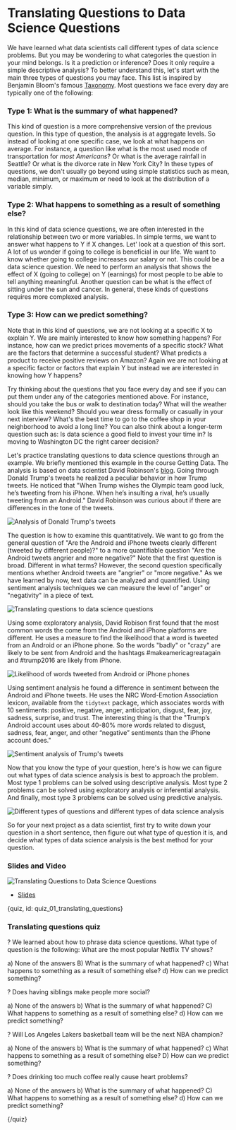 # Translating Questions to Data Science Questions

We have learned what data scientists call different types of data science problems. But you may be wondering to what categories the question in your mind belongs. Is it a prediction or inference? Does it only require a simple descriptive analysis? To better understand this, let's start with the main three types of questions you may face. This list is inspired by Benjamin Bloom's famous [Taxonomy](https://en.wikipedia.org/wiki/Bloom%27s_taxonomy). Most questions we face every day are typically one of the following:


### Type 1: What is the summary of what happened?

This kind of question is a more comprehensive version of the previous question. In this type of question, the analysis is at aggregate levels. So instead of looking at one specific case, we look at what happens on average. For instance, a question like what is the most used mode of transportation for *most Americans*? Or what is the average rainfall in Seattle? Or what is the divorce rate in New York City? In these types of questions, we don't usually go beyond using simple statistics such as mean, median, minimum, or maximum or need to look at the distribution of a variable simply.


### Type 2: What happens to something as a result of something else?

In this kind of data science questions, we are often interested in the relationship between two or more variables. In simple terms, we want to answer what happens to Y if X changes. Let' look at a question of this sort. A lot of us wonder if going to college is beneficial in our life. We want to know whether going to college increases our salary or not. This could be a data science question. We need to perform an analysis that shows the effect of X (going to college) on Y (earnings) for most people to be able to tell anything meaningful. Another question can be what is the effect of sitting under the sun and cancer. In general, these kinds of questions requires more complexed analysis.

### Type 3: How can we predict something?

Note that in this kind of questions, we are not looking at a specific X to explain Y. We are mainly interested to know how something happens? For instance, how can we predict prices movements of a specific stock? What are the factors that determine a successful student? What predicts a product to receive positive reviews on Amazon? Again we are not looking at a specific factor or factors that explain Y but instead we are interested in knowing how Y happens?

Try thinking about the questions that you face every day and see if you can put them under any of the categories mentioned above. For instance, should you take the bus or walk to destination today? What will the weather look like this weekend? Should you wear dress formally or casually in your next interview? What's the best time to go to the coffee shop in your neighborhood to avoid a long line? You can also think about a longer-term question such as: Is data science a good field to invest your time in? Is moving to Washington DC the right career decision?

Let's practice translating questions to data science questions through an example. We briefly mentioned this example in the course Getting Data. The analysis is based on data scientist David Robinson's [blog](http://varianceexplained.org/r/trump-tweets/). Going through Donald Trump's tweets he realized a peculiar behavior in how Trump tweets. He noticed that "When Trump wishes the Olympic team good luck, he’s tweeting from his iPhone. When he’s insulting a rival, he’s usually tweeting from an Android." David Robinson was curious about if there are differences in the tone of the tweets.

![Analysis of Donald Trump's tweets](images/01_translating_questions/01_dataanalysis_translating_questions-6.png)


The question is how to examine this quantitatively. We want to go from the general question of "Are the Android and iPhone tweets clearly different (tweeted by different people)?" to a more quantifiable question "Are the Android tweets angrier and more negative?" Note that the first question is broad. Different in what terms? However, the second question specifically mentions whether Android tweets are "angrier" or "more negative." As we have learned by now, text data can be analyzed and quantified. Using sentiment analysis techniques we can measure the level of "anger" or "negativity" in a piece of text.

![Translating questions to data science questions](images/01_translating_questions/01_dataanalysis_translating_questions-7.png)


Using some exploratory analysis, David Robison first found that the most common words the come from the Android and iPhone platforms are different. He uses a measure to find the likelihood that a word is tweeted from an Android or an iPhone phone. So the words "badly" or "crazy" are likely to be sent from Android and the hashtags #makeamericagreatagain and #trump2016 are likely from iPhone. 

![Likelihood of words tweeted from Android or iPhone phones](images/01_translating_questions/01_dataanalysis_translating_questions-8.png)

Using sentiment analysis he found a difference in sentiment between the Android and iPhone tweets. He uses the NRC Word-Emotion Association lexicon, available from the `tidytext` package, which associates words with 10 sentiments: positive, negative, anger, anticipation, disgust, fear, joy, sadness, surprise, and trust. The interesting thing is that the "Trump’s Android account uses about 40-80% more words related to disgust, sadness, fear, anger, and other “negative” sentiments than the iPhone account does."

![Sentiment analysis of Trump's tweets](images/01_translating_questions/01_dataanalysis_translating_questions-9.png)

Now that you know the type of your question, here's is how we can figure out what types of data science analysis is best to approach the problem. Most type 1 problems can be solved using descriptive analysis. Most type 2 problems can be solved using exploratory analysis or inferential analysis. And finally, most type 3 problems can be solved using predictive analysis.

![Different types of questions and different types of data science analysis](images/01_translating_questions/01_dataanalysis_translating_questions-10.png)

So for your next project as a data scientist, first try to write down your question in a short sentence, then figure out what type of question it is, and decide what types of data science analysis is the best method for your question.


### Slides and Video

![Translating Questions to Data Science Questions](UPDATE)

* [Slides](https://docs.google.com/presentation/d/18OqWRUTL7oK8RXx7tXQY4dxFSV5J_JOGwytN-pHGnDo/edit?usp=sharing)

{quiz, id: quiz_01_translating_questions}

### Translating questions quiz

? We learned about how to phrase data science questions. What type of question is the following: What are the most popular Netflix TV shows?

a) None of the answers
B) What is the summary of what happened?
c) What happens to something as a result of something else?
d) How can we predict something?


? Does having siblings make people more social?

a) None of the answers
b) What is the summary of what happened?
C) What happens to something as a result of something else?
d) How can we predict something?


? Will Los Angeles Lakers basketball team will be the next NBA champion?

a) None of the answers
b) What is the summary of what happened?
c) What happens to something as a result of something else?
D) How can we predict something?


? Does drinking too much coffee really cause heart problems?

a) None of the answers
b) What is the summary of what happened?
C) What happens to something as a result of something else?
d) How can we predict something?


{/quiz}
